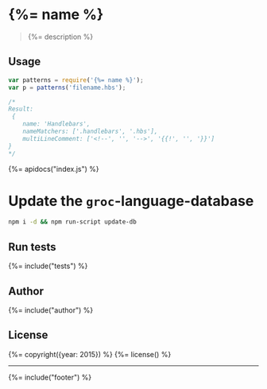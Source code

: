 # {%= name %}

> {%= description %}

## Usage

```js
var patterns = require('{%= name %}');
var p = patterns('filename.hbs');

/*
Result:
 {
    name: 'Handlebars',
    nameMatchers: ['.handlebars', '.hbs'],
    multiLineComment: ['<!--', '', '-->', '{{!', '', '}}']
}
*/
```

{%= apidocs("index.js") %}

# Update the `groc`-language-database

```bash
npm i -d && npm run-script update-db
```

## Run tests

{%= include("tests") %}

## Author
{%= include("author") %}

## License
{%= copyright({year: 2015}) %}
{%= license() %}

***

{%= include("footer") %}

